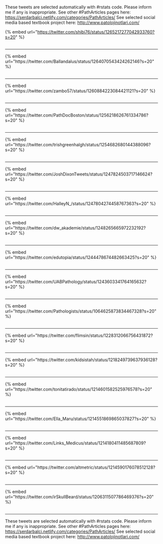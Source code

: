 

These tweets are selected automatically with #rstats code. Please inform me if any is inappropriate.
See other #PathArticles pages here: https://serdarbalci.netlify.com/categories/PathArticles/ 
See selected social media based textbook project here: http://www.patolojinotlari.com/

{% embed url="https://twitter.com/shibi76/status/1265217277042933760?s=20" %}<br>
<br>
<hr>
{% embed url="https://twitter.com/Ballandalus/status/1264070543424262146?s=20" %}<br>
<br>
<hr>
{% embed url="https://twitter.com/zambo57/status/1260884223084421121?s=20" %}<br>
<br>
<hr>
{% embed url="https://twitter.com/PathDocBoston/status/1256218626761334786?s=20" %}<br>
<br>
<hr>
{% embed url="https://twitter.com/trishgreenhalgh/status/1254682680144388096?s=20" %}<br>
<br>
<hr>
{% embed url="https://twitter.com/JoshDixonTweets/status/1247824503717146624?s=20" %}<br>
<br>
<hr>
{% embed url="https://twitter.com/HalleyN_/status/1247804274458767363?s=20" %}<br>
<br>
<hr>
{% embed url="https://twitter.com/dw_akademie/status/1248265665972232192?s=20" %}<br>
<br>
<hr>
{% embed url="https://twitter.com/edutopia/status/1244478674482663425?s=20" %}<br>
<br>
<hr>
{% embed url="https://twitter.com/UABPathology/status/1243603341764165632?s=20" %}<br>
<br>
<hr>
{% embed url="https://twitter.com/Pathologists/status/1064625873834467328?s=20" %}<br>
<br>
<hr>
{% embed url="https://twitter.com/flimsin/status/1228312066756431872?s=20" %}<br>
<br>
<hr>
{% embed url="https://twitter.com/kidsistah/status/1218249739637936128?s=20" %}<br>
<br>
<hr>
{% embed url="https://twitter.com/tonitatirado/status/1214601582525976578?s=20" %}<br>
<br>
<hr>
{% embed url="https://twitter.com/Ella_Maru/status/1214551869865037827?s=20" %}<br>
<br>
<hr>
{% embed url="https://twitter.com/Links_Medicus/status/1214180411485687809?s=20" %}<br>
<br>
<hr>
{% embed url="https://twitter.com/altmetric/status/1214590176078512128?s=20" %}<br>
<br>
<hr>
{% embed url="https://twitter.com/irSkullBeard/status/1206311507786469376?s=20" %}<br>
<br>
<hr>


These tweets are selected automatically with #rstats code. Please inform me if any is inappropriate.
See other #PathArticles pages here: https://serdarbalci.netlify.com/categories/PathArticles/ 
See selected social media based textbook project here: http://www.patolojinotlari.com/
